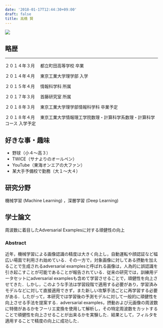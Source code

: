 ```yaml
---
date: '2018-01-17T12:44:30+09:00'
draft: false
title: 高橋 賢
---
```


![](/wp-content/uploads/2018/01/IMG_2557.jpg)

## 略歴

* * *

２０１４年３月 　都立町田高等学校 卒業 

２０１４年４月 　東京工業大学理学部 入学 

２０１５年４月 　情報科学科 所属 

２０１７年３月 　首藤研究室 所属 

２０１８年３月 　東京工業大学理学部情報科学科 卒業予定 

２０１８年４月 　東京工業大学情報理工学院数理・計算科学系数理・計算科学コース 入学予定  

## 好きな事・趣味

*   野球（小４〜高３）
*   TWICE（サナよりのオールペン）
*   YouTube（東海オンエアの大ファン）
*   某大手予備校で勤務（大１〜大４）


## 研究分野

機械学習 (Machine Learning) ，深層学習 (Deep Learning)  

## 学士論文

周波数に着目したAdversarial Examplesに対する頑健性の向上

### Abstract

近年，機械学習による画像認識の精度は大きく向上し，自動運転や顔認証など幅広い場面で利用され始めている．その一方で，対象画像に対してある摂動を加えることで生成されるadversarial examplesと呼ばれる画像は，人為的に誤認識を引き起こすことが可能であることが報告されている．従来の研究では，訓練用データセットにadversarial examplesも含めて学習させることで，頑健性を向上させてきた．しかし，このような手法は学習段階で適用する必要があり，学習済みモデルなどに対して直接適用できず，また新しい攻撃手法ごとに再学習する必要がある．したがって，本研究では学習後の予測モデルに対して一般的に頑健性を向上させる手法を提案する．adversarial examples，摂動および元画像の周波数に特徴があるかをフーリエ変換を使用して解析し，その特定周波数をカットすることで頑健性を向上させることが出来るかを実験した．結果として，フィルタを適用することで精度の向上に成功した．  

